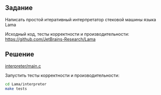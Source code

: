 ## Задание

Написать простой итеративный интерпретатор стековой машины языка Lama

Исходный код, тесты корректности и производительности: https://github.com/JetBrains-Research/Lama

## Решение

[interpreter/main.c](Lama/interpreter/main.c)

Запустить тесты корректности и производительности:

```bash
cd Lama/interpreter
make tests
```
